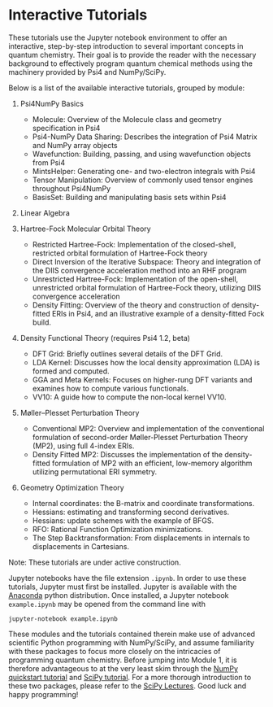 Interactive Tutorials
=====================

These tutorials use the Jupyter notebook environment to offer an interactive,
step-by-step introduction to several important concepts in quantum chemistry.
Their goal is to provide the reader with the necessary background to
effectively program quantum chemical methods using the machinery provided by
Psi4 and NumPy/SciPy.  

Below is a list of the available interactive tutorials, grouped by module:

1. Psi4NumPy Basics
    * Molecule: Overview of the Molecule class and geometry specification in Psi4
    * Psi4-NumPy Data Sharing: Describes the integration of Psi4 Matrix and NumPy array objects
    * Wavefunction: Building, passing, and using wavefunction objects from Psi4
    * MintsHelper: Generating one- and two-electron integrals with Psi4
    * Tensor Manipulation: Overview of commonly used tensor engines throughout Psi4NumPy 
    * BasisSet: Building and manipulating basis sets within Psi4

2. Linear Algebra

3. Hartree-Fock Molecular Orbital Theory
    * Restricted Hartree-Fock: Implementation of the closed-shell, restricted orbital formulation of Hartree-Fock theory
    * Direct Inversion of the Iterative Subspace: Theory and integration of the DIIS convergence acceleration method into an RHF program
    * Unrestricted Hartree-Fock: Implementation of the open-shell, unrestricted orbital formulation of Hartree-Fock theory, utilizing DIIS convergence acceleration
    * Density Fitting: Overview of the theory and construction of density-fitted ERIs in Psi4, and an illustrative example of a density-fitted Fock build.

4. Density Functional Theory (requires Psi4 1.2, beta)
    * DFT Grid: Briefly outlines several details of the DFT Grid.
    * LDA Kernel: Discusses how the local density approximation (LDA) is formed and computed.
    * GGA and Meta Kernels: Focuses on higher-rung DFT variants and examines how to compute various functionals.
    * VV10: A guide how to compute the non-local kernel VV10.

5. Møller–Plesset Perturbation Theory 
    * Conventional MP2: Overview and implementation of the conventional formulation of second-order Møller-Plesset Perturbation Theory (MP2), using full 4-index ERIs.
    * Density Fitted MP2: Discusses the implementation of the density-fitted formulation of MP2 with an efficient, low-memory algorithm utilizing permutational ERI symmetry.

13. Geometry Optimization Theory
    * Internal coordinates: the B-matrix and coordinate transformations.
    * Hessians: estimating and transforming second derivatives.
    * Hessians: update schemes with the example of BFGS.
    * RFO: Rational Function Optimization minimizations.
    * The Step Backtransformation: From displacements in internals to displacements in Cartesians.

Note: These tutorials are under active construction.

Jupyter notebooks have the file extension `.ipynb`.  In order to use these
tutorials, Jupyter must first be installed.  Jupyter is available with the
[Anaconda](https://www.continuum.io/downloads) python distribution.  Once
installed, a Jupyter notebook `example.ipynb` may be opened from the command
line with
```
jupyter-notebook example.ipynb
```

These modules and the tutorials contained therein make use of advanced
scientific Python programming with NumPy/SciPy, and assume familiarity with
these packages to focus more closely on the intricacies of programming quantum
chemistry.  Before jumping into Module 1, it is therefore advantageous to at
the very least skim through the [NumPy quickstart tutorial](https://docs.scipy.org/doc/numpy-dev/user/quickstart.html) and 
[SciPy tutorial](https://docs.scipy.org/doc/scipy/reference/tutorial/index.html).  For a
more thorough introduction to these two packages, please refer to the [SciPy
Lectures](http://www.scipy-lectures.org/).  Good luck and happy
programming!
